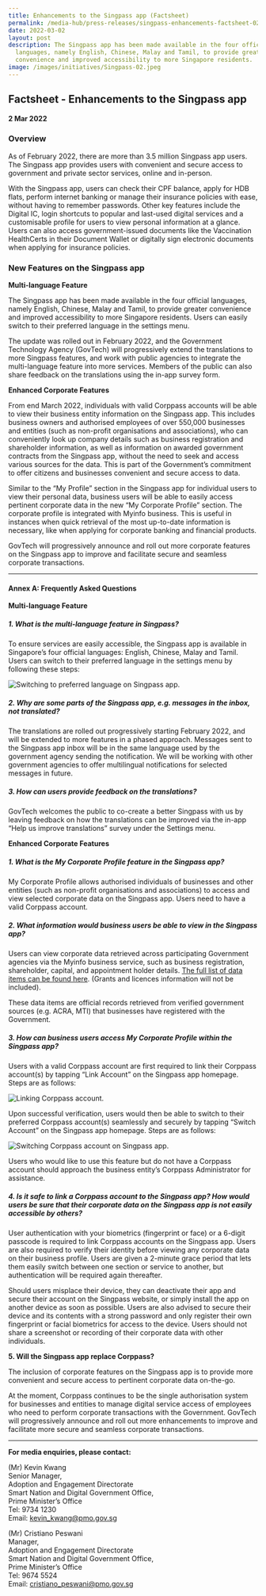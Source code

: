 ```yaml
---
title: Enhancements to the Singpass app (Factsheet)
permalink: /media-hub/press-releases/singpass-enhancements-factsheet-02032022/
date: 2022-03-02
layout: post
description: The Singpass app has been made available in the four official
  languages, namely English, Chinese, Malay and Tamil, to provide greater
  convenience and improved accessibility to more Singapore residents.
image: /images/initiatives/Singpass-02.jpeg
---
```


## Factsheet - Enhancements to the Singpass app

**2 Mar 2022**

### Overview

As of February 2022, there are more than 3.5 million Singpass app users. The Singpass app provides users with convenient and secure access to government and private sector services, online and in-person.

With the Singpass app, users can check their CPF balance, apply for HDB flats, perform internet banking or manage their insurance policies with ease, without having to remember passwords. Other key features include the Digital IC, login shortcuts to popular and last-used digital services and a customisable profile for users to view personal information at a glance. Users can also access government-issued documents like the Vaccination HealthCerts in their Document Wallet or digitally sign electronic documents when applying for insurance policies.

### New Features on the Singpass app 

**Multi-language Feature**

The Singpass app has been made available in the four official languages, namely English, Chinese, Malay and Tamil, to provide greater convenience and improved accessibility to more Singapore residents. Users can easily switch to their preferred language in the settings menu.

The update was rolled out in February 2022, and the Government Technology Agency (GovTech) will progressively extend the translations to more Singpass features, and work with public agencies to integrate the multi-language feature into more services. Members of the public can also share feedback on the translations using the in-app survey form.

**Enhanced Corporate Features**

From end March 2022, individuals with valid Corppass accounts will be able to view their business entity information on the Singpass app. This includes business owners and authorised employees of over 550,000 businesses and entities (such as non-profit organisations and associations), who can conveniently look up company details such as business registration and shareholder information, as well as information on awarded government contracts from the Singpass app, without the need to seek and access various sources for the data. This is part of the Government’s commitment to offer citizens and businesses convenient and secure access to data.

Similar to the “My Profile” section in the Singpass app for individual users to view their personal data, business users will be able to easily access pertinent corporate data in the new “My Corporate Profile” section. The corporate profile is integrated with Myinfo business. This is useful in instances when quick retrieval of the most up-to-date information is necessary, like when applying for corporate banking and financial products.

GovTech will progressively announce and roll out more corporate features on the Singpass app to improve and facilitate secure and seamless corporate transactions.

_______

#### Annex A: Frequently Asked Questions

**Multi-language Feature**

##### 1. What is the multi-language feature in Singpass?

To ensure services are easily accessible, the Singpass app is available in Singapore’s four official languages: English, Chinese, Malay and Tamil. Users can switch to their preferred language in the settings menu by following these steps:

![Switching to preferred language on Singpass app.](/images/media-hub/press-release/2022/switch-to-preferred-language-on-Singpass-app.jpg)

##### 2. Why are some parts of the Singpass app, e.g. messages in the inbox, not translated?

The translations are rolled out progressively starting February 2022, and will be extended to more features in a phased approach.
Messages sent to the Singpass app inbox will be in the same language used by the government agency sending the notification. We will be working with other government agencies to offer multilingual notifications for selected messages in future.

##### 3. How can users provide feedback on the translations?

GovTech welcomes the public to co-create a better Singpass with us by leaving feedback on how the translations can be improved via the in-app “Help us improve translations” survey under the Settings menu.

**Enhanced Corporate Features**

##### 1. What is the My Corporate Profile feature in the Singpass app?

My Corporate Profile allows authorised individuals of businesses and other entities (such as non-profit organisations and associations) to access and view selected corporate data on the Singpass app. Users need to have a valid Corppass account.

##### 2. What information would business users be able to view in the Singpass app?

Users can view corporate data retrieved across participating Government agencies via the Myinfo business service, such as business registration, shareholder, capital, and appointment holder details. [The full list of data items can be found here](https://www.singpass.gov.sg/myinfobusiness/data-items). (Grants and licences information will not be included).

These data items are official records retrieved from verified government sources (e.g. ACRA, MTI) that businesses have registered with the Government.

##### 3. How can business users access My Corporate Profile within the Singpass app?

Users with a valid Corppass account are first required to link their Corppass account(s) by tapping “Link Account” on the Singpass app homepage. Steps are as follows:

![Linking Corppass account.](/images/media-hub/press-release/2022/linking-Corppass-account.jpg)

Upon successful verification, users would then be able to switch to their preferred Corppass account(s) seamlessly and securely by tapping “Switch Account” on the Singpass app homepage. Steps are as follows:

![Switching Corppass account on Singpass app.](/images/media-hub/press-release/2022/switching-corppass-account-on-Singpass-app.jpg)

Users who would like to use this feature but do not have a Corppass account should approach the business entity’s Corppass Administrator for assistance.

##### 4. Is it safe to link a Corppass account to the Singpass app? How would users be sure that their corporate data on the Singpass app is not easily accessible by others?

User authentication with your biometrics (fingerprint or face) or a 6-digit passcode is required to link Corppass accounts on the Singpass app. Users are also required to verify their identity before viewing any corporate data on their business profile.
Users are given a 2-minute grace period that lets them easily switch between one section or service to another, but authentication will be required again thereafter.

Should users misplace their device, they can deactivate their app and secure their account on the Singpass website, or simply install the app on another device as soon as possible.
Users are also advised to secure their device and its contents with a strong password and only register their own fingerprint or facial biometrics for access to the device. Users should not share a screenshot or recording of their corporate data with other individuals.

**5. Will the Singpass app replace Corppass?**

The inclusion of corporate features on the Singpass app is to provide more convenient and secure access to pertinent corporate data on-the-go.

At the moment, Corppass continues to be the single authorisation system for businesses and entities to manage digital service access of employees who need to perform corporate transactions with the Government. GovTech will progressively announce and roll out more enhancements to improve and facilitate more secure and seamless corporate transactions.

_______

**For media enquiries, please contact:**

(Mr) Kevin Kwang<br>
Senior Manager,<br>
Adoption and Engagement Directorate<br>
Smart Nation and Digital Government Office, <br>
Prime Minister’s Office<br>
Tel: 9734 1230<br>
Email: [kevin_kwang@pmo.gov.sg](mailto:kevin_kwang@pmo.gov.sg)

(Mr) Cristiano Peswani<br>
Manager, <br>
Adoption and Engagement Directorate<br>
Smart Nation and Digital Government Office, <br>
Prime Minister’s Office<br>
Tel: 9674 5524<br>
Email: [cristiano_peswani@pmo.gov.sg](mailto:cristiano_peswani@pmo.gov.sg)